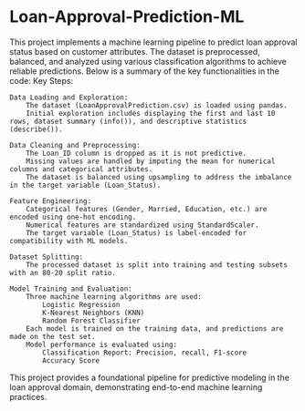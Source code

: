 # Loan-Approval-Prediction-ML
This project implements a machine learning pipeline to predict loan approval status based on customer attributes. The dataset is preprocessed, balanced, and analyzed using various classification algorithms to achieve reliable predictions. Below is a summary of the key functionalities in the code:
Key Steps:

    Data Loading and Exploration:
        The dataset (LoanApprovalPrediction.csv) is loaded using pandas.
        Initial exploration includes displaying the first and last 10 rows, dataset summary (info()), and descriptive statistics (describe()).

    Data Cleaning and Preprocessing:
        The Loan_ID column is dropped as it is not predictive.
        Missing values are handled by imputing the mean for numerical columns and categorical attributes.
        The dataset is balanced using upsampling to address the imbalance in the target variable (Loan_Status).

    Feature Engineering:
        Categorical features (Gender, Married, Education, etc.) are encoded using one-hot encoding.
        Numerical features are standardized using StandardScaler.
        The target variable (Loan_Status) is label-encoded for compatibility with ML models.

    Dataset Splitting:
        The processed dataset is split into training and testing subsets with an 80-20 split ratio.

    Model Training and Evaluation:
        Three machine learning algorithms are used:
            Logistic Regression
            K-Nearest Neighbors (KNN)
            Random Forest Classifier
        Each model is trained on the training data, and predictions are made on the test set.
        Model performance is evaluated using:
            Classification Report: Precision, recall, F1-score
            Accuracy Score

This project provides a foundational pipeline for predictive modeling in the loan approval domain, demonstrating end-to-end machine learning practices.    
